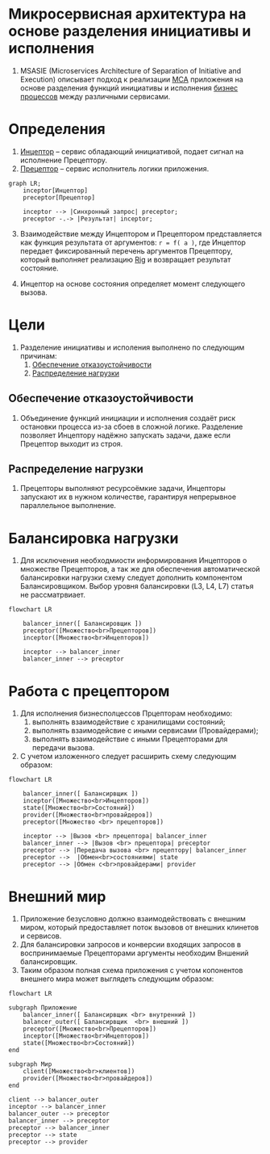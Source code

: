 # Микросервисная архитектура на основе разделения инициативы и исполнения

1. MSASIE (Microservices Architecture of Separation of Initiative and Execution) 
описывает подход к реализации [МСА](./glossary/МСА.md) приложения на основе 
разделения функций инициативы и исполнения [бизнес 
процессов](./glossary/Бизнеспроцесс.md) между различными сервисами.



# Определения

1. [Инцептор](./glossary/Инцептор.md) – сервис обладающий инициативой, подает сигнал на 
исполнение Прецептору.
0. [Прецептор](./glossary/Прецептор.md) – сервис исполнитель логики приложения.

```mermaid
graph LR;
    inceptor[Инцептор]
    preceptor[Прецептор]

    inceptor --> |Синхронный запрос| preceptor;
    preceptor -.-> |Результат| inceptor;
```

3. Взаимодействие между Инцептором и Прецептором представляется как функция 
результата от аргументов: ```r = f( a )```, где Инцептор передает фиксированный 
перечень аргументов Прецептору, который выполняет реализацию 
[Rig](./glossary/Rig.md) и возвращает результат состояние. 

4. Инцептор на основе состояния определяет момент следующего вызова.



# Цели

1. Разделение инициативы и исполения выполнено по следующим причинам:
    1. [Обеспечение отказоустойчивости](#Обеспечение-отказоустойчивости)
    2. [Распределение нагрузки](#Распределение-нагрузки)



## Обеспечение отказоустойчивости

1. Объединение функций инициации и исполнения создаёт риск остановки процесса 
из-за сбоев в сложной логике. Разделение позволяет Инцептору надёжно запускать 
задачи, даже если Прецептор выходит из строя.

## Распределение нагрузки 

1. Прецепторы выполняют ресурсоёмкие задачи, Инцепторы запускают их в нужном 
количестве, гарантируя непрерывное параллельное выполнение.

# Балансировка нагрузки

1. Для исключения необходмиости информирования Инцепторов о множестве 
Прецепторов, а так же для обеспечения автоматической балансировки нагрузки схему 
следует дополнить компонентом Балансировщиком. Выбор уровня балансировки (L3, 
L4, L7) статья не рассматрвиает.


```mermaid
flowchart LR

    balancer_inner([ Балансировщик ])
    preceptor([Множество<br>Прецепторов])
    inceptor([Множество<br>Инцепторов])

    inceptor --> balancer_inner
    balancer_inner --> preceptor
```

# Работа c прецептором

1. Для исполнения бизнесполцессов Прцепторам необходимо:
    1. выполнять взаимодействие с хранилищами состояний;
    0. выполнять взаимодейсвие с иными сервисами (Провайдерами);
    0. выполнять взаимодействие с иными Прецепторами для передачи вызова.
2. С учетом изложенного следует расширить схему следующим образом:

```mermaid
flowchart LR

    balancer_inner([ Балансирвщик ])
    inceptor([Множество<br>Инцепторов])
    state([Множество<br>Состояний])   
    provider([Множество<br>провайдеров]) 
    preceptor([Множество <br> прецепторов])

    inceptor --> |Вызов <br> прецептора| balancer_inner
    balancer_inner --> |Вызов <br> прецептора| preceptor
    preceptor --> |Передача вызова <br> прецептору| balancer_inner
    preceptor -->  |Обмен<br>состояниями| state
    preceptor --> |Обмен c<br>провайдерами| provider
```

# Внешний мир

1. Приложение безусловно должно взаимодействовать с внешним миром, который
предоставляет поток вызовов от внешних клинетов и сервисов.
2. Для балансировки запросов и конверсии входящих запросов в воспринимаемые Прецепторами
аргументы необходим Вншений балансировщик.
3. Таким образом полная схема приложения с учетом копонентов внешнего мира может выглядеть
следующим образом:

```mermaid
flowchart LR

subgraph Приложение
    balancer_inner([ Балансирвщик <br> внутренний ])
    balancer_outer([ Балансирвщик  <br> внешний ])
    preceptor([Множество<br>Прецепторов])
    inceptor([Множество<br>Инцепторов])
    state([Множество<br>Состояний])   
end

subgraph Мир
    client([Множество<br>клиентов])   
    provider([Множество<br>провайдеров])   
end

client --> balancer_outer
inceptor --> balancer_inner
balancer_outer --> preceptor
balancer_inner --> preceptor
preceptor --> balancer_inner
preceptor --> state
preceptor --> provider
```
